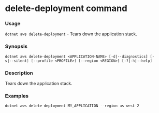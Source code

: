 # delete-deployment command

### Usage

`dotnet aws delete-deployment` - Tears down the application stack.

### Synopsis

```
dotnet aws delete-deployment <APPLICATION-NAME> [-d|--diagnostics] [-s|--silent] [--profile <PROFILE>] [--region <REGION>] [-?|-h|--help]
```
### Description
Tears down the application stack.

### Examples

```
dotnet aws delete-deployment MY_APPLICATION --region us-west-2
```
